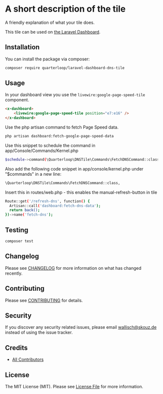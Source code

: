
# A short description of the tile

A friendly explanation of what your tile does.

This tile can be used on [the Laravel Dashboard](https://docs.spatie.be/laravel-dashboard).

## Installation

You can install the package via composer:

```bash
composer require quarterloop/laravel-dashboard-dns-tile
```

## Usage

In your dashboard view you use the `livewire:google-page-speed-tile` component.

```html
<x-dashboard>
    <livewire:google-page-speed-tile position="e7:e16" />
</x-dashboard>
```


Use the php artisan command to fetch Page Speed data.

``` bash
php artisan dashboard:fetch-google-page-speed-data
```

Use this snippet to schedule the command in app/Console/Commands/Kernel.php
``` bash
$schedule->command(\Quarterloop\DNSTile\Commands\FetchDNSCommand::class)->daily();
```

Also add the following code snippet in app/console/kernel.php under "$commands" in a new line:
``` bash
\Quarterloop\DNSTile\Commands\FetchDNSCommand::class,
```


Insert this in routes/web.php - this enables the manual-refresh-button in tile
``` bash
Route::get('/refresh-dns', function() {
  Artisan::call('dashboard:fetch-dns-data');
  return back();
})->name('fetch-dns');
```

## Testing

``` bash
composer test
```

## Changelog

Please see [CHANGELOG](CHANGELOG.md) for more information on what has changed recently.

## Contributing

Please see [CONTRIBUTING](https://github.com/spatie/.github/blob/main/CONTRIBUTING.md) for details.

## Security

If you discover any security related issues, please email wallisch@skouz.de instead of using the issue tracker.

## Credits

- [All Contributors](../../contributors)

## License

The MIT License (MIT). Please see [License File](LICENSE.md) for more information.
